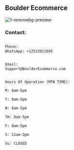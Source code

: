 ## Boulder Ecommerce

![1-removebg-preview](https://user-images.githubusercontent.com/96320435/146627223-2e726d58-3f48-411f-8e74-48e84ac507dc.png)

### Contact:

```markdown

Phone:
WhatsApp: +12533811095


Email:
Support@BoulderEcommerce.com


Hours Of Operation (MTN TIME):

M: 8am-5pm

T: 8am-5pm

W: 8am-5pm

TH: 8am-5pm

F: 8am-5pm

S: 11am-3pm

Su: CLOSED

